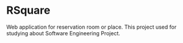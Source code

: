 # RSquare
Web application for reservation room or place. This project used for studying about Software Engineering Project.
